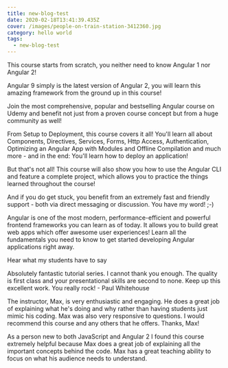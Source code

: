 ```yaml
---
title: new-blog-test
date: 2020-02-18T13:41:39.435Z
cover: /images/people-on-train-station-3412360.jpg
category: hello world
tags:
  - new-blog-test
---
```



This course starts from scratch, you neither need to know Angular 1 nor Angular 2!



Angular 9 simply is the latest version of Angular 2, you will learn this amazing framework from the ground up in this course!



Join the most comprehensive, popular and bestselling Angular course on Udemy and benefit not just from a proven course concept but from a huge community as well! 



From Setup to Deployment, this course covers it all! You'll learn all about Components, Directives, Services, Forms, Http Access, Authentication, Optimizing an Angular App with Modules and Offline Compilation and much more - and in the end: You'll learn how to deploy an application!



But that's not all! This course will also show you how to use the Angular CLI and feature a complete project, which allows you to practice the things learned throughout the course!



And if you do get stuck, you benefit from an extremely fast and friendly support - both via direct messaging or discussion. You have my word! ;-)



Angular is one of the most modern, performance-efficient and powerful frontend frameworks you can learn as of today. It allows you to build great web apps which offer awesome user experiences! Learn all the fundamentals you need to know to get started developing Angular applications right away.



Hear what my students have to say



Absolutely fantastic tutorial series. I cannot thank you enough. The quality is first class and your presentational skills are second to none. Keep up this excellent work. You really rock!﻿ - Paul Whitehouse



The instructor, Max, is very enthusiastic and engaging. He does a great job of explaining what he's doing and why rather than having students just mimic his coding. Max was also very responsive to questions. I would recommend this course and any others that he offers. Thanks, Max!



As a person new to both JavaScript and Angular 2 I found this course extremely helpful because Max does a great job of explaining all the important concepts behind the code. Max has a great teaching ability to focus on what his audience needs to understand.
